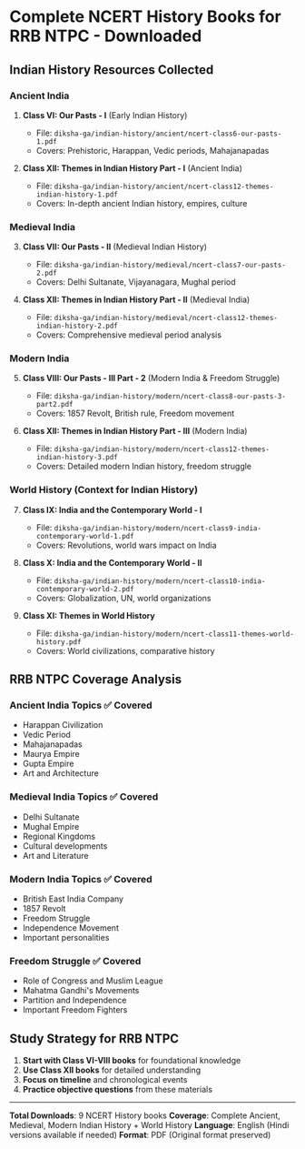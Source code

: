 # Complete NCERT History Books for RRB NTPC - Downloaded

## Indian History Resources Collected

### Ancient India
1. **Class VI: Our Pasts - I** (Early Indian History)
   - File: `diksha-ga/indian-history/ancient/ncert-class6-our-pasts-1.pdf`
   - Covers: Prehistoric, Harappan, Vedic periods, Mahajanapadas

2. **Class XII: Themes in Indian History Part - I** (Ancient India)
   - File: `diksha-ga/indian-history/ancient/ncert-class12-themes-indian-history-1.pdf`
   - Covers: In-depth ancient Indian history, empires, culture

### Medieval India
3. **Class VII: Our Pasts - II** (Medieval Indian History)
   - File: `diksha-ga/indian-history/medieval/ncert-class7-our-pasts-2.pdf`
   - Covers: Delhi Sultanate, Vijayanagara, Mughal period

4. **Class XII: Themes in Indian History Part - II** (Medieval India)
   - File: `diksha-ga/indian-history/medieval/ncert-class12-themes-indian-history-2.pdf`
   - Covers: Comprehensive medieval period analysis

### Modern India
5. **Class VIII: Our Pasts - III Part - 2** (Modern India & Freedom Struggle)
   - File: `diksha-ga/indian-history/modern/ncert-class8-our-pasts-3-part2.pdf`
   - Covers: 1857 Revolt, British rule, Freedom movement

6. **Class XII: Themes in Indian History Part - III** (Modern India)
   - File: `diksha-ga/indian-history/modern/ncert-class12-themes-indian-history-3.pdf`
   - Covers: Detailed modern Indian history, freedom struggle

### World History (Context for Indian History)
7. **Class IX: India and the Contemporary World - I**
   - File: `diksha-ga/indian-history/modern/ncert-class9-india-contemporary-world-1.pdf`
   - Covers: Revolutions, world wars impact on India

8. **Class X: India and the Contemporary World - II**
   - File: `diksha-ga/indian-history/modern/ncert-class10-india-contemporary-world-2.pdf`
   - Covers: Globalization, UN, world organizations

9. **Class XI: Themes in World History**
   - File: `diksha-ga/indian-history/modern/ncert-class11-themes-world-history.pdf`
   - Covers: World civilizations, comparative history

## RRB NTPC Coverage Analysis

### Ancient India Topics ✅ Covered
- Harappan Civilization
- Vedic Period
- Mahajanapadas
- Maurya Empire
- Gupta Empire
- Art and Architecture

### Medieval India Topics ✅ Covered
- Delhi Sultanate
- Mughal Empire
- Regional Kingdoms
- Cultural developments
- Art and Literature

### Modern India Topics ✅ Covered
- British East India Company
- 1857 Revolt
- Freedom Struggle
- Independence Movement
- Important personalities

### Freedom Struggle ✅ Covered
- Role of Congress and Muslim League
- Mahatma Gandhi's Movements
- Partition and Independence
- Important Freedom Fighters

## Study Strategy for RRB NTPC
1. **Start with Class VI-VIII books** for foundational knowledge
2. **Use Class XII books** for detailed understanding
3. **Focus on timeline** and chronological events
4. **Practice objective questions** from these materials

---
**Total Downloads**: 9 NCERT History books
**Coverage**: Complete Ancient, Medieval, Modern Indian History + World History
**Language**: English (Hindi versions available if needed)
**Format**: PDF (Original format preserved)
